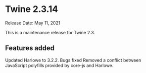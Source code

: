 # Twine 2.3.14

Release Date: May 11, 2021

This is a maintenance release for Twine 2.3.

## Features added

Updated Harlowe to 3.2.2.
Bugs fixed
Removed a conflict between JavaScript polyfills provided by core-js and Harlowe.
